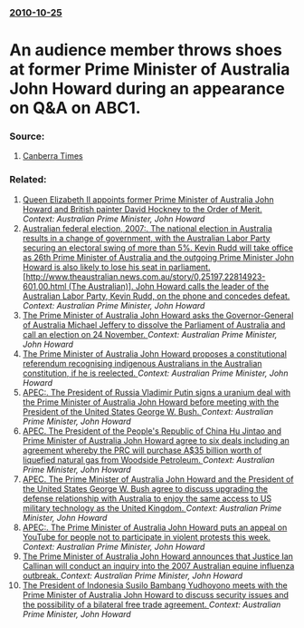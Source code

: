 ### [2010-10-25](/news/2010/10/25/index.md)

# An audience member throws shoes at former Prime Minister of Australia John Howard during an appearance on Q&A on ABC1. 




### Source:

1. [Canberra Times](http://www.canberratimes.com.au/news/local/news/general/shoes-thrown-at-howard-during-qa-appearance/1978886.aspx)

### Related:

1. [Queen Elizabeth II appoints former Prime Minister of Australia John Howard and British painter David Hockney to the Order of Merit. ](/news/2012/01/1/queen-elizabeth-ii-appoints-former-prime-minister-of-australia-john-howard-and-british-painter-david-hockney-to-the-order-of-merit.md) _Context: Australian Prime Minister, John Howard_
2. [ Australian federal election, 2007:. The national election in Australia results in a change of government, with the Australian Labor Party securing an electoral swing of more than 5%. Kevin Rudd will take office as 26th Prime Minister of Australia and the outgoing Prime Minister John Howard is also likely to lose his seat in parliament. [http://www.theaustralian.news.com.au/story/0,25197,22814923-601,00.html (The Australian)]. John Howard calls the leader of the Australian Labor Party, Kevin Rudd, on the phone and concedes defeat. ](/news/2007/11/24/australian-federal-election-2007-the-national-election-in-australia-results-in-a-change-of-government-with-the-australian-labor-party-s.md) _Context: Australian Prime Minister, John Howard_
3. [ The Prime Minister of Australia John Howard asks the Governor-General of Australia Michael Jeffery to dissolve the Parliament of Australia and call an election on 24 November. ](/news/2007/10/14/the-prime-minister-of-australia-john-howard-asks-the-governor-general-of-australia-michael-jeffery-to-dissolve-the-parliament-of-australia.md) _Context: Australian Prime Minister, John Howard_
4. [ The Prime Minister of Australia John Howard proposes a constitutional referendum recognising indigenous Australians in the Australian constitution, if he is reelected. ](/news/2007/10/11/the-prime-minister-of-australia-john-howard-proposes-a-constitutional-referendum-recognising-indigenous-australians-in-the-australian-const.md) _Context: Australian Prime Minister, John Howard_
5. [ APEC:. The President of Russia Vladimir Putin signs a uranium deal with the Prime Minister of Australia John Howard before meeting with the President of the United States George W. Bush. ](/news/2007/09/7/apec-the-president-of-russia-vladimir-putin-signs-a-uranium-deal-with-the-prime-minister-of-australia-john-howard-before-meeting-with-the.md) _Context: Australian Prime Minister, John Howard_
6. [ APEC. The President of the People's Republic of China Hu Jintao and Prime Minister of Australia John Howard agree to six deals including an agreement whereby the PRC will purchase A$35 billion worth of liquefied natural gas from Woodside Petroleum. ](/news/2007/09/6/apec-the-president-of-the-people-s-republic-of-china-hu-jintao-and-prime-minister-of-australia-john-howard-agree-to-six-deals-including-an.md) _Context: Australian Prime Minister, John Howard_
7. [ APEC. The Prime Minister of Australia John Howard and the President of the United States George W. Bush agree to discuss upgrading the defense relationship with Australia to enjoy the same access to US military technology as the United Kingdom. ](/news/2007/09/5/apec-the-prime-minister-of-australia-john-howard-and-the-president-of-the-united-states-george-w-bush-agree-to-discuss-upgrading-the-defe.md) _Context: Australian Prime Minister, John Howard_
8. [ APEC:. The Prime Minister of Australia John Howard puts an appeal on YouTube for people not to participate in violent protests this week. ](/news/2007/09/3/apec-the-prime-minister-of-australia-john-howard-puts-an-appeal-on-youtube-for-people-not-to-participate-in-violent-protests-this-week.md) _Context: Australian Prime Minister, John Howard_
9. [ The Prime Minister of Australia John Howard announces that Justice Ian Callinan will conduct an inquiry into the 2007 Australian equine influenza outbreak. ](/news/2007/09/2/the-prime-minister-of-australia-john-howard-announces-that-justice-ian-callinan-will-conduct-an-inquiry-into-the-2007-australian-equine-inf.md) _Context: Australian Prime Minister, John Howard_
10. [ The President of Indonesia Susilo Bambang Yudhoyono meets with the Prime Minister of Australia John Howard to discuss security issues and the possibility of a bilateral free trade agreement. ](/news/2007/07/27/the-president-of-indonesia-susilo-bambang-yudhoyono-meets-with-the-prime-minister-of-australia-john-howard-to-discuss-security-issues-and-t.md) _Context: Australian Prime Minister, John Howard_
